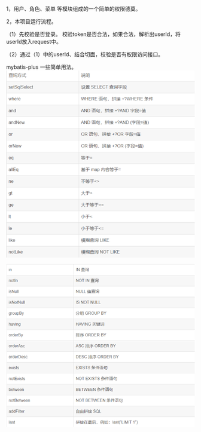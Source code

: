 1，用户、角色、菜单 等模块组成的一个简单的权限德莫。

2，本项目运行流程。

（1）先校验是否登录。
校验token是否合法，如果合法，解析出userId，将userId放入request中。

（2）通过（1）中的userId、结合切面，校验是否有权限访问接口。


mybatis-plus 一些简单用法。
![img.png](img.png)

![img_1.png](img_1.png)